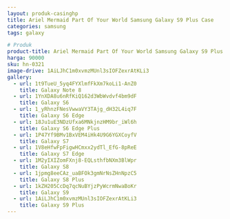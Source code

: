 ```yaml
---
layout: produk-casinghp
title: Ariel Mermaid Part Of Your World Samsung Galaxy S9 Plus Case
categories: samsung
tags: galaxy

# Produk
product-title: Ariel Mermaid Part Of Your World Samsung Galaxy S9 Plus Case
harga: 90000
sku: hn-0321
image-drive: 1AiLJhC1m0xvmzMUnl3sIOFZexrAtKLi3
gallery:
  - url: 1t9TueU_5yq4FYXlmfFkXm7koLi1-AnZ0
    title: Galaxy Note 8
  - url: 1YnXDA8u6nRfKiQ162d3WbWvdvf4bm9dF
    title: Galaxy S6
  - url: 1_yRhnzFNesVwwaVY3TAjg_dH32L4iq7F
    title: Galaxy S6 Edge
  - url: 18Ju1uE3NDzUfxa6MNkjnzHM9br_iWl6h
    title: Galaxy S6 Edge Plus
  - url: 1P47Yf9BMv1BxVEM4iHk4U9G6YGXCoyfV
    title: Galaxy S7
  - url: 1V8eHfwFpFigwHCmxx2ydTl_EfG-8pReE
    title: Galaxy S7 Edge
  - url: 1M2yIXIZomFXnj8-EQLsthfbNXm3BlWpr
    title: Galaxy S8
  - url: 1jpmg8eeCAz_uaBFOk3gmNrNsZHnNpzC5
    title: Galaxy S8 Plus
  - url: 1kZH205CcDq7qcNuBYjzPyWcrmNwaBoKr
    title: Galaxy S9
  - url: 1AiLJhC1m0xvmzMUnl3sIOFZexrAtKLi3
    title: Galaxy S9 Plus
---
```

